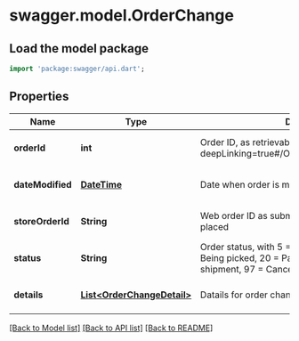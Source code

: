# swagger.model.OrderChange

## Load the model package
```dart
import 'package:swagger/api.dart';
```

## Properties
Name | Type | Description | Notes
------------ | ------------- | ------------- | -------------
**orderId** | **int** | Order ID, as retrievable from &lt;a href&#x3D;\&quot;?deepLinking&#x3D;true#/Order/Get\&quot;&gt;/api/Order&lt;/a&gt; | [optional] [default to null]
**dateModified** | [**DateTime**](DateTime.md) | Date when order is modified | [optional] [default to null]
**storeOrderId** | **String** | Web order ID as submitted by source where order is placed | [optional] [default to null]
**status** | **String** | Order status, with 5 &#x3D; On hold, 10 &#x3D; Active, 15 &#x3D; Being picked, 20 &#x3D; Partially shipped, 25 &#x3D; Drop shipment, 97 &#x3D; Cancelled, 98 &#x3D; Completed | [optional] [default to null]
**details** | [**List&lt;OrderChangeDetail&gt;**](OrderChangeDetail.md) | Datails for order change | [optional] [default to []]

[[Back to Model list]](../README.md#documentation-for-models) [[Back to API list]](../README.md#documentation-for-api-endpoints) [[Back to README]](../README.md)


